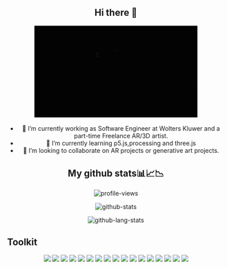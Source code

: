 <h2 align="center">Hi there 👋</h2>

<p align="center"> 
<img src="header.gif" width="75%" alt="header">
</p>

<ul style="text-align:center;">
 <li>🔭 I’m currently working as Software Engineer at Wolters Kluwer and a part-time Freelance AR/3D artist.</li>
 <li>🌱 I’m currently learning p5.js,processing and three.js</li>
 <li>👯 I’m looking to collaborate on AR projects or generative art projects.</li>
</ul>


<h2 align="center">My github stats📊📈📉</h2>
 
 <p align="center"><img src="https://komarev.com/ghpvc/?username=harshpalan&color=lightgrey&style=flat-square&label=Visitors" alt="profile-views" /></p>
 <p align="center"><img src="https://github-readme-stats.vercel.app/api?username=harshpalan&show_icons=true&theme=dark" alt="github-stats" /></p>
 <p align="center"><img src="https://github-readme-stats.vercel.app/api/top-langs/?username=harshpalan&layout=compact&theme=dark" alt="github-lang-stats" /></p>


## Toolkit
<p align="center">
 <img src="https://img.shields.io/badge/JavaScript-323330?style=for-the-badge&logo=javascript&logoColor=F7DF1E"/>
 <img src="https://img.shields.io/badge/Python-3776AB?style=for-the-badge&logo=python&logoColor=white"/>
 <img src="https://img.shields.io/badge/TypeScript-007ACC?style=for-the-badge&logo=typescript&logoColor=white"/>
 <img src="https://img.shields.io/badge/C%23-239120?style=for-the-badge&logo=c-sharp&logoColor=white"/>
 <img src="https://img.shields.io/badge/Java-ED8B00?style=for-the-badge&logo=java&logoColor=white"/>
 <img src="https://img.shields.io/badge/HTML5-E34F26?style=for-the-badge&logo=html5&logoColor=white"/>
 <img src="https://img.shields.io/badge/CSS3-1572B6?style=for-the-badge&logo=css3&logoColor=white"/>
 <img src="https://img.shields.io/badge/MySQL-00000F?style=for-the-badge&logo=mysql&logoColor=white"/>
 <img src="https://img.shields.io/badge/Node.js-339933?style=for-the-badge&logo=nodedotjs&logoColor=white"/>
 <img src="https://img.shields.io/badge/Node.js-339933?style=for-the-badge&logo=nodedotjs&logoColor=white"/>
 <img src="https://img.shields.io/badge/OpenCV-27338e?style=for-the-badge&logo=OpenCV&logoColor=white"/>
 <img src="https://img.shields.io/badge/Angular-DD0031?style=for-the-badge&logo=angular&logoColor=white"/>
 <img src="https://img.shields.io/badge/Material--UI-0081CB?style=for-the-badge&logo=material-ui&logoColor=white"/>
 <img src="https://img.shields.io/badge/Spring_Boot-F2F4F9?style=for-the-badge&logo=spring-boot"/>
 <img src="https://img.shields.io/badge/Unity-000000?style=for-the-badge&logo=unity&logoColor=whitet"/>
 <img src="https://img.shields.io/badge/p5.js-ed225d?style=for-the-badge&logo=p5.js&logoColor=white"/>
 <img src="https://img.shields.io/badge/Blender-F5792A?style=for-the-badge&logo=blender&logoColor=white"/>
</p>
 
